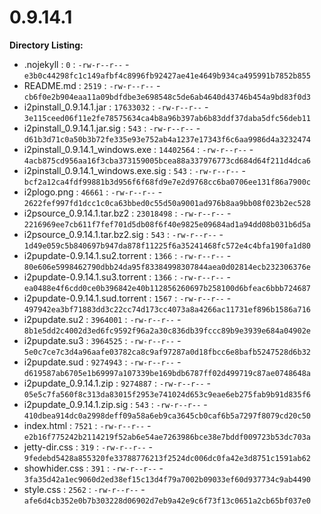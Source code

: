 0.9.14.1
========

**Directory Listing:**

 - .nojekyll : `0` : `-rw-r--r--` - `e3b0c44298fc1c149afbf4c8996fb92427ae41e4649b934ca495991b7852b855`
 - README.md : `2519` : `-rw-r--r--` - `cb6f0e2b904eaa11a09bdfdbe3e698548c5de6ab4640d43746b454a9bd83f0d3`
 - i2pinstall_0.9.14.1.jar : `17633032` : `-rw-r--r--` - `3e115ceed06f11e2fe78575634ca4b8a96b397ab6b83ddf37daba5dfc56deb11`
 - i2pinstall_0.9.14.1.jar.sig : `543` : `-rw-r--r--` - `d61b3d71c0a50b3b72fe335e93e752ab4a1237e17343f6c6aa9986d4a3232474`
 - i2pinstall_0.9.14.1_windows.exe : `14402564` : `-rw-r--r--` - `4acb875cd956aa16f3cba373159005bcea88a337976773cd684d64f211d4dca6`
 - i2pinstall_0.9.14.1_windows.exe.sig : `543` : `-rw-r--r--` - `bcf2a12ca4fdf99881b3d956f6f68fd9e7e2d9768cc6ba0706ee131f86a7900c`
 - i2plogo.png : `46661` : `-rw-r--r--` - `2622fef997fd1dcc1c0ca63bbed0c55d50a9001ad976b8aa9bb08f023b2ec528`
 - i2psource_0.9.14.1.tar.bz2 : `23018498` : `-rw-r--r--` - `2216969ee7cb611f7fef701d5db08f6f40e9825e09684ad1a94dd08b031b6d5a`
 - i2psource_0.9.14.1.tar.bz2.sig : `543` : `-rw-r--r--` - `1d49e059c5b840697b947da878f11225f6a35241468fc572e4c4bfa190fa1d80`
 - i2pupdate-0.9.14.1.su2.torrent : `1366` : `-rw-r--r--` - `80e606e5998462790dbb24da95f83384998307844aea0d02814ecb232306376e`
 - i2pupdate-0.9.14.1.su3.torrent : `1366` : `-rw-r--r--` - `ea0488e4f6cdd0ce0b396842e40b112856260697b258100d6bfeac6bbb724687`
 - i2pupdate-0.9.14.1.sud.torrent : `1567` : `-rw-r--r--` - `497942ea3bf71883dd3c22cc74d173cc4073a8a4266ac11731ef896b1586a716`
 - i2pupdate.su2 : `3964001` : `-rw-r--r--` - `8b1e5dd2c4002d3ed6fc9592f96a2a30c836db39fccc89b9e3939e684a04902e`
 - i2pupdate.su3 : `3964525` : `-rw-r--r--` - `5e0c7ce7c3d4a96aafe03782ca8c9af97287a0d18fbcc6e8bafb5247528d6b32`
 - i2pupdate.sud : `9274943` : `-rw-r--r--` - `d619587ab6705e1b69997a107339be169bdb6787ff02d499719c87ae0748648a`
 - i2pupdate_0.9.14.1.zip : `9274887` : `-rw-r--r--` - `05e5c7fa560f8c313da83015f2953e741024d653c9eae6eb275fab9b91d835f6`
 - i2pupdate_0.9.14.1.zip.sig : `543` : `-rw-r--r--` - `410dbea914dc0a2998deff09a58a6eb9ca3645cb0caf6b5a7297f8079cd20c50`
 - index.html : `7521` : `-rw-r--r--` - `e2b16f775242b2114219f52ab6e54ae7263986bce38e7bddf009723b53dc703a`
 - jetty-dir.css : `319` : `-rw-r--r--` - `9fedebd5428a855320fe33788776213f2524dc006dc0fa42e3d8751c1591ab62`
 - showhider.css : `391` : `-rw-r--r--` - `3fa35d42a1ec9060d2ed38ef15c13d4f79a7002b09033ef60d937734c9ab4490`
 - style.css : `2562` : `-rw-r--r--` - `afe6d4cb352e0b7b303228d06902d7eb9a42e9c6f73f13c0651a2cb65bf037e0`
